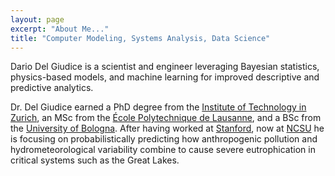 ```yaml
---
layout: page
excerpt: "About Me..."
title: "Computer Modeling, Systems Analysis, Data Science"
---
```


Dario Del Giudice <a href="#/" onclick="document.getElementById('player').play()"> <i class="fa fa-volume-up" aria-hidden="true"></i></a> is a scientist and engineer leveraging Bayesian statistics, physics-based models, and machine learning for improved descriptive and predictive analytics.

<audio id="player" src="/images/DG_surname.mp3"></audio>

Dr. Del Giudice earned a PhD degree from the [Institute of Technology in Zurich](https://www.ethz.ch/en.html), an MSc from the [École Polytechnique de Lausanne](https://www.epfl.ch/index.en.html), and a BSc from the [University of Bologna](https://www.unibo.it/en/homepage). After having worked at [Stanford](https://dge.carnegiescience.edu/), now at [NCSU](https://www.ccee.ncsu.edu/research/ewc/) he is focusing on probabilistically predicting how anthropogenic pollution and hydrometeorological variability combine to cause severe eutrophication in critical systems such as the Great Lakes.  
